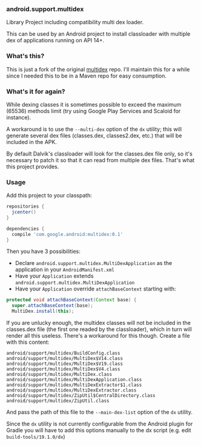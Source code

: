 ### android.support.multidex

Library Project including compatibility multi dex loader.

This can be used by an Android project to install classloader
with multiple dex of applications running on API 14+.

### What's this?

This is just a fork of the original [multidex](https://android.googlesource.com/platform/frameworks/multidex/)
repo. I'll maintain this for a while since I needed this to be in a Maven
repo for easy consumption.

### What's it for again?

While dexing classes it is sometimes possible to exceed the maximum (65536) methods
limit (try using Google Play Services and Scaloid for instance).

A workaround is to use the `--multi-dex` option of the `dx` utility; this will
generate several dex files (classes.dex, classes2.dex, etc.) that will be
included in the APK.

By default Dalvik's classloader will look for the classes.dex file only, so
it's necessary to patch it so that it can read from multiple dex files. That's
what this project provides.

### Usage

Add this project to your classpath:

```groovy
repositories {
  jcenter()
}

dependencies {
  compile 'com.google.android:multidex:0.1'
}
```

Then you have 3 possibilities:

- Declare `android.support.multidex.MultiDexApplication` as the application in
your `AndroidManifest.xml`
- Have your `Application` extends `android.support.multidex.MultiDexApplication`
- Have your `Application` override `attachBaseContext` starting with:

```java
protected void attachBaseContext(Context base) {
  super.attachBaseContext(base);
  MultiDex.install(this);
```

If you are unlucky enough, the multidex classes will not be included in the
classes.dex file (the first one readed by the classloader), which in turn
will render all this useless. There's a workaround for this though. Create a file
with this content:

```
android/support/multidex/BuildConfig.class
android/support/multidex/MultiDex$V14.class
android/support/multidex/MultiDex$V19.class
android/support/multidex/MultiDex$V4.class
android/support/multidex/MultiDex.class
android/support/multidex/MultiDexApplication.class
android/support/multidex/MultiDexExtractor$1.class
android/support/multidex/MultiDexExtractor.class
android/support/multidex/ZipUtil$CentralDirectory.class
android/support/multidex/ZipUtil.class
```

And pass the path of this file to the `--main-dex-list` option of the `dx` utility.

Since the `dx` utility is not currently configurable from the Android plugin for
Gradle you will have to add this options manually to the dx script (e.g.
edit `build-tools/19.1.0/dx`)

